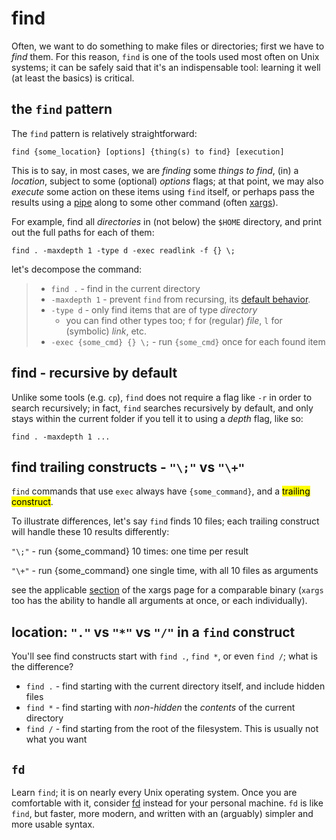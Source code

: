 # find

Often, we want to do something to make files or directories; first we have to *find* them. For this reason, `find` is one of the tools used most often on Unix systems; it can be safely said that it's an indispensable tool: learning it well (at least the basics) is critical.

## the `find` pattern

The `find` pattern is relatively straightforward:

`find {some_location} [options] {thing(s) to find} [execution]`

This is to say, in most cases, we are *finding* some *things to find*, (in) a *location*, subject to some (optional) *options* flags; at that point, we may also *execute* some action on these items using `find` itself, or perhaps pass the results using a [pipe](pipes.md) along to some other command (often [xargs](xargs.md)).

For example, find all *directories* in (not below) the `$HOME` directory, and print out the full paths for each of them:

`find . -maxdepth 1 -type d -exec readlink -f {} \;`

let's decompose the command:

> - `find .` - find in the current directory
> - `-maxdepth 1` - prevent `find` from recursing, its [default behavior](find.md#find---recursive-by-default).
> - `-type d` - only find items that are of type *directory*
>   - you can find other types too; `f` for (regular) *file*, `l` for (symbolic) *link*, etc.
> - `-exec {some_cmd} {} \;` - run `{some_cmd}` once for each found item

## find - recursive by default

Unlike some tools (e.g. `cp`), `find` does not require a flag like `-r` in order to search recursively; in fact, `find` searches recursively by default, and only stays within the current folder if you tell it to using a *depth* flag, like so:

`find . -maxdepth 1 ...`

## find trailing constructs - `"\;"` vs `"\+"`

`find` commands that use `exec` always have `{some_command}`, and a <mark>trailing construct</mark>.

To illustrate differences, let's say `find` finds 10 files; each trailing construct will handle these 10 results differently:

`"\;"` - run {some_command} 10 times: one time per result

`"\+"` - run {some_command} one single time, with all 10 files as arguments

see the applicable [section](xargs.md#all-as-arguments-vs-each-as-single-argument) of the xargs page for a comparable binary (`xargs` too has the ability to handle all arguments at once, or each individually).

## location: `"."` vs `"*"` vs `"/"` in a `find` construct

You'll see find constructs start with `find .`, `find *`, or even `find /`; what is the difference?

- `find .` - find starting with the current directory itself, and include hidden files
- `find *` - find starting with *non-hidden* the *contents* of the current directory
- `find /` - find starting from the root of the filesystem. This is usually not what you want

## `fd`

Learn `find`; it is on nearly every Unix operating system. Once you are comfortable with it, consider [fd](fd.md) instead for your personal machine. `fd` is like `find`, but faster, more modern, and written with an (arguably) simpler and more usable syntax.